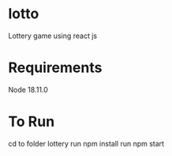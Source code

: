 # lotto
Lottery game using react js

# Requirements
Node 18.11.0

# To Run
cd to folder lottery
run npm install
run npm start
